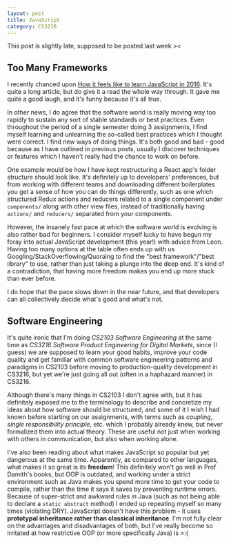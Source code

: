 ```yaml
---
layout: post
title: JavaScript
category: CS3216
---
```


This post is slightly late, supposed to be posted last week ><

## Too Many Frameworks

I recently chanced upon [How it feels like to learn JavaScript in 2016](https://hackernoon.com/how-it-feels-to-learn-javascript-in-2016-d3a717dd577f). It's quite a long article, but do give it a read the whole way through. It gave me quite a good laugh, and it's funny because it's all true. 

In other news, I do agree that the software world is really moving way too rapidly to sustain any sort of stable standards or best practices. Even throughout the period of a single semester doing 3 assignments, I find myself learning and unlearning the so-called best practices which I thought were correct. I find new ways of doing things. It's both good and bad - good because as I have outlined in previous posts, usually I discover techniques or features which I haven't really had the chance to work on before. 

One example would be how I have kept restructuring a React app's folder structure should look like. It's definitely up to developers' preferences, but from working with different teams and downloading different boilerplates you get a sense of how you can do things differently, such as one which structured Redux actions and reducers related to a single component under `components/` along with other view files, instead of traditionally having `actions/` and `reducers/` separated from your components. 

However, the insanely fast pace at which the software world is evolving is also rather bad for beginners. I consider myself lucky to have begun my foray into actual JavaScript development (this year!) with advice from Leon. Having too many options at the table often ends up with us Googling/StackOverflowing/Quoraing to find the "best framework"/"best library" to use, rather than just taking a plunge into the deep end. It's kind of a contradiction, that having more freedom makes you end up more stuck than ever before. 

I do hope that the pace slows down in the near future, and that developers can all collectively decide what's good and what's not.

## Software Engineering

It's quite ironic that I'm doing _CS2103 Software Engineering_ at the same time as _CS3216 Software Product Engineering for Digital Markets_, since (I guess) we are supposed to learn your good habits, improve your code quality and get familiar with common software engineering patterns and paradigms in CS2103 before moving to production-quality development in CS3216, but yet we're just going all out (often in a haphazard manner) in CS3216. 

Although there's many things in CS2103 I don't agree with, but it has definitely exposed me to the terminology to describe and concretize my ideas about how software should be structured, and some of it I wish I had known before starting on our assignments, with terms such as _coupling_, _single responsibility principle_, etc. which I probably already knew, but never formalized them into actual theory. These are useful not just when working with others in communication, but also when working alone. 

I've also been reading about what makes JavaScript so popular but yet dangerous at the same time. Apparently, as compared to other languages, what makes it so great is its **freedom**! This definitely won't go well in Prof Damith's books, but OOP is outdated, and working under a strict environment such as Java makes you spend more time to get your code to compile, rather than the time it says it saves by preventing runtime errors. Because of super-strict and awkward rules in Java (such as not being able to declare a `static abstract` method) I ended up repeating myself so many times (violating DRY). JavaScript doesn't have this problem - it uses **prototypal inheritance rather than classical inheritance**. I'm not fully clear on the advantages and disadvantages of both, but I've really become so irritated at how restrictive OOP (or more specifically Java) is >:(
